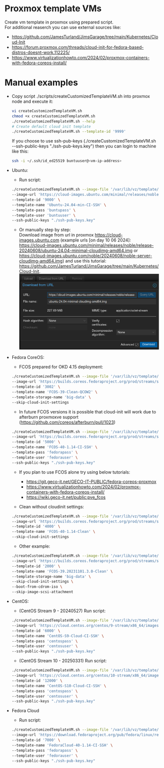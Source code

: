 # Proxmox template VMs
Create vm template in proxmox using prepared script.  
For additional reaserch you can use external sources like:
- https://github.com/JamesTurland/JimsGarage/tree/main/Kubernetes/Cloud-Init
- https://forum.proxmox.com/threads/cloud-init-for-fedora-based-distros-doesnt-work.112225/
- https://www.virtualizationhowto.com/2024/02/proxmox-containers-with-fedora-coreos-install/

# Manual examples
- Copy script ./scripts/createCustomizedTemplateVM.sh into proxmox node and execute it:
    ```sh
    vi createCustomizedTemplateVM.sh
    chmod +x createCustomizedTemplateVM.sh
    ./createCustomizedTemplateVM.sh --help
    # Create default cloud init template
    ./createCustomizedTemplateVM.sh --template-id '9999' 
    ```
    If you choose to use ssh-pub-keys (./createCustomizedTemplateVM.sh --ssh-public-keys "./ssh-pub-keys.key") then you can login to machine like this:
    ```sh
    ssh -i ~/.ssh/id_ed25519 buntuuser@<vm-ip-address>
    ```

- Ubuntu:
    - Run script:
    ```sh
    ./createCustomizedTemplateVM.sh --image-file '/var/lib/vz/template/iso/ubuntu-24.04-minimal-cloudimg-amd64.img' \
    --image-url 'https://cloud-images.ubuntu.com/minimal/releases/noble/release-20240608/ubuntu-24.04-minimal-cloudimg-amd64.img' \
    --template-id '9000' \
    --template-name 'Ubuntu-24.04-min-CI-SSH' \
    --template-pass 'buntupass' \
    --template-user 'buntuuser' \
    --ssh-public-keys "./ssh-pub-keys.key"
    ```
    - Or manually step by step:  
    Download image from url in proxmox https://cloud-images.ubuntu.com (example urls [on day 10 06 2024]: https://cloud-images.ubuntu.com/minimal/releases/noble/release-20240608/ubuntu-24.04-minimal-cloudimg-amd64.img or https://cloud-images.ubuntu.com/noble/20240608/noble-server-cloudimg-amd64.img) and use this tutorial: https://github.com/JamesTurland/JimsGarage/tree/main/Kubernetes/Cloud-Init.  
    ![Download os image from url in proxmox](images/download-from-url-img.png)

- Fedora CoreOS:

    - FCOS prepared for OKD 4.15 deployment:
    ```sh
    ./createCustomizedTemplateVM.sh --image-file '/var/lib/vz/template/iso/fedora-coreos-39.20240210.3.0-qemu.x86_64.qcow2.xz' \
    --image-url 'https://builds.coreos.fedoraproject.org/prod/streams/stable/builds/39.20240210.3.0/x86_64/fedora-coreos-39.20240210.3.0-qemu.x86_64.qcow2.xz' \
    --template-id '3002' \
    --template-name 'FCOS-39-Clean-QCOW2' \
    --template-storage-name 'big-data' \
    --skip-cloud-init-settings
    ```

    - In future FCOS versions it is possible that cloud-init will work due to afterburn proxmoxve support (https://github.com/coreos/afterburn/pull/1023)
    ```sh
    ./createCustomizedTemplateVM.sh --image-file '/var/lib/vz/template/iso/fedora-coreos-40.20240519.3.0-qemu.x86_64.qcow2.xz' \
    --image-url 'https://builds.coreos.fedoraproject.org/prod/streams/stable/builds/40.20240519.3.0/x86_64/fedora-coreos-40.20240519.3.0-qemu.x86_64.qcow2.xz' \
    --template-id '5000' \
    --template-name 'FCOS-40-1.14-CI-SSH' \
    --template-pass 'fedorapass' \
    --template-user 'fedorauser' \
    --ssh-public-keys "./ssh-pub-keys.key"
    ```

    - If you plan to use FCOS alone try using below tutorials:
        - https://git.geco-it.net/GECO-IT-PUBLIC/fedora-coreos-proxmox
        - https://www.virtualizationhowto.com/2024/02/proxmox-containers-with-fedora-coreos-install/
        - https://wiki.geco-it.net/public:pve_fcos


    - Clean without cloudinit settings:
    ```sh
    ./createCustomizedTemplateVM.sh --image-file '/var/lib/vz/template/iso/fedora-coreos-40.20240519.3.0-live.x86_64.iso' \
    --image-url 'https://builds.coreos.fedoraproject.org/prod/streams/stable/builds/40.20240519.3.0/x86_64/fedora-coreos-40.20240519.3.0-live.x86_64.iso' \
    --template-id '4000' \
    --template-name 'FCOS-40-1.14-Clean' \
    --skip-cloud-init-settings
    ```

    - Other example:
    ```sh
    ./createCustomizedTemplateVM.sh --image-file '/var/lib/vz/template/iso/fedora-coreos-39.20231101.3.0-live.x86_64.iso' \
    --image-url 'https://builds.coreos.fedoraproject.org/prod/streams/stable/builds/39.20231101.3.0/x86_64/fedora-coreos-39.20231101.3.0-live.x86_64.iso' \
    --template-id '2000' \
    --template-name 'FCOS-39.20231101.3.0-Clean' \
    --template-storage-name 'big-data' \
    --skip-cloud-init-settings \
    --boot-from-cdrom-iso \
    --skip-image-scsi-attachment
    ```

- CentOS:
    - (CentOS Stream 9 - 20240527) Run script:
    ```sh
    ./createCustomizedTemplateVM.sh --image-file '/var/lib/vz/template/iso/CentOS-Stream-GenericCloud-x86_64-9-20240527.0.x86_64.qcow2' \
    --image-url 'https://cloud.centos.org/centos/9-stream/x86_64/images/CentOS-Stream-GenericCloud-x86_64-9-20240527.0.x86_64.qcow2' \
    --template-id '6000' \
    --template-name 'CentOS-S9-Cloud-CI-SSH' \
    --template-pass 'centospass' \
    --template-user 'centosuser' \
    --ssh-public-keys "./ssh-pub-keys.key"
    ```
    - (CentOS Stream 10 - 20250331) Run script:
    ```sh
    ./createCustomizedTemplateVM.sh --image-file '/var/lib/vz/template/iso/CentOS-Stream-GenericCloud-10-20250331.0.x86_64.qcow2' \
    --image-url 'https://cloud.centos.org/centos/10-stream/x86_64/images/CentOS-Stream-GenericCloud-10-20250331.0.x86_64.qcow2' \
    --template-id '12000' \
    --template-name 'CentOS-S10-Cloud-CI-SSH' \
    --template-pass 'centospass' \
    --template-user 'centosuser' \
    --ssh-public-keys "./ssh-pub-keys.key"
    ```

- Fedora Cloud
    - Run script:
    ```sh
    ./createCustomizedTemplateVM.sh --image-file '/var/lib/vz/template/iso/Fedora-Cloud-Base-Generic.x86_64-40-1.14.qcow2' \
    --image-url 'https://download.fedoraproject.org/pub/fedora/linux/releases/40/Cloud/x86_64/images/Fedora-Cloud-Base-Generic.x86_64-40-1.14.qcow2' \
    --template-id '7000' \
    --template-name 'FedoraCloud-40-1.14-CI-SSH' \
    --template-pass 'fedorapass' \
    --template-user 'fedorauser' \
    --ssh-public-keys "./ssh-pub-keys.key"
    ```

